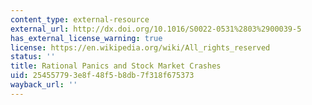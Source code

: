 ```yaml
---
content_type: external-resource
external_url: http://dx.doi.org/10.1016/S0022-0531%2803%2900039-5
has_external_license_warning: true
license: https://en.wikipedia.org/wiki/All_rights_reserved
status: ''
title: Rational Panics and Stock Market Crashes
uid: 25455779-3e8f-48f5-b8db-7f318f675373
wayback_url: ''
---
```


